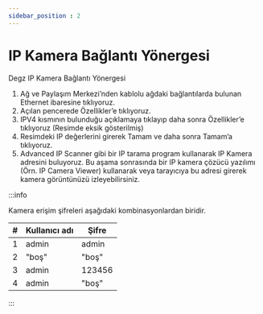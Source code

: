 ```yaml
---
sidebar_position : 2
---
```


# IP Kamera Bağlantı Yönergesi

Degz
IP Kamera Bağlantı Yönergesi
1. Ağ ve Paylaşım Merkezi’nden kablolu ağdaki bağlantılarda bulunan Ethernet ibaresine tıklıyoruz.
2. Açılan pencerede Özellikler’e tıklıyoruz.
3. IPV4 kısmının bulunduğu açıklamaya tıklayıp daha sonra Özellikler’e tıklıyoruz (Resimde eksik
gösterilmiş)
1. Resimdeki IP değerlerini girerek Tamam ve daha sonra Tamam’a tıklıyoruz.
2. Advanced IP Scanner gibi bir IP tarama program kullanarak IP Kamera adresini buluyoruz.
Bu aşama sonrasında bir IP kamera çözücü yazılımı (Örn. IP Camera Viewer) kullanarak veya tarayıcıya bu adresi girerek kamera görüntünüzü izleyebilirsiniz.

:::info

Kamera erişim şifreleri aşağıdaki kombinasyonlardan biridir.

| # | Kullanıcı adı | Şifre  |
|---|---------------|--------|
| 1 | admin         | admin  |
| 2 | "boş"         | "boş"  |
| 3 | admin         | 123456 |
| 4 | admin         | "boş"  |

:::
